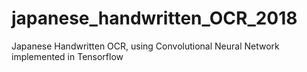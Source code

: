 # japanese_handwritten_OCR_2018
Japanese Handwritten OCR, using Convolutional Neural Network implemented in Tensorflow
